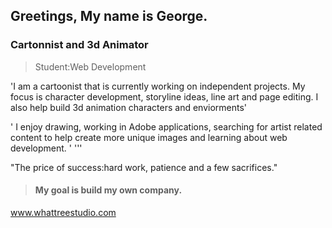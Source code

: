 ## Greetings, My name is George. 
### Cartonnist and 3d Animator

>Student:Web Development 

'I am a cartoonist that is currently working on independent projects. My focus is character development, storyline ideas, line art and page editing. I also
help build 3d animation characters and enviorments'

'
I enjoy drawing, working in Adobe applications, searching for artist related content to help create more unique images and learning about web development. 
'
'''

"The price of success:hard work, patience and a few sacrifices." 
>#### My goal is build my own company. 

www.whattreestudio.com

